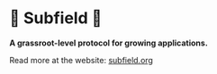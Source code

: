 # 🌿 Subfield 🌿

**A grassroot-level protocol for growing applications.**

Read more at the website: [subfield.org](https://subfield.org)